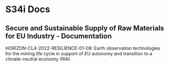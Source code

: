 # S34i Docs
## Secure and Sustainable Supply of Raw Materials for EU Industry - Documentation
HORIZON-CL4-2022-RESILIENCE-01-08: Earth observation technologies for the mining life cycle in support of EU autonomy and transition to a climate-neutral economy (RIA)
